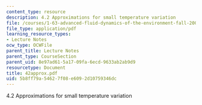 ```yaml
---
content_type: resource
description: 4.2 Approximations for small temperature variation
file: /courses/1-63-advanced-fluid-dynamics-of-the-environment-fall-2002/5b8ff79a54627f08e6092d10759346dc_42approx.pdf
file_type: application/pdf
learning_resource_types:
- Lecture Notes
ocw_type: OCWFile
parent_title: Lecture Notes
parent_type: CourseSection
parent_uid: 8e97ad61-5a17-09fa-6ecd-9633ab2ab9d9
resourcetype: Document
title: 42approx.pdf
uid: 5b8ff79a-5462-7f08-e609-2d10759346dc
---
```

4.2 Approximations for small temperature variation